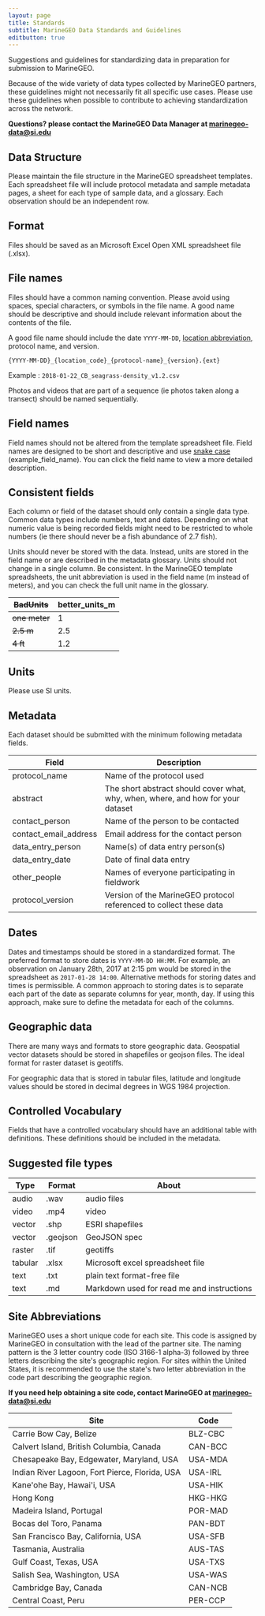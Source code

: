 ```yaml
---
layout: page
title: Standards
subtitle: MarineGEO Data Standards and Guidelines
editbutton: true
---
```

Suggestions and guidelines for standardizing data in preparation for submission to MarineGEO. 

Because of the wide variety of data types collected by MarineGEO partners, these guidelines might not necessarily fit all specific use cases. Please use these guidelines when possible to contribute to achieving standardization across the network.

**Questions? please contact the MarineGEO Data Manager at <marinegeo-data@si.edu>**

## Data Structure

Please maintain the file structure in the MarineGEO spreadsheet templates. Each spreadsheet file will include protocol metadata and sample metadata pages, a sheet for each type of sample data, and a glossary. Each observation should be an independent row.

## Format

Files should be saved as an Microsoft Excel Open XML spreadsheet file (.xlsx).

## File names

Files should have a common naming convention. Please avoid using spaces, special characters, or symbols in the file name. A good name should be descriptive and should include relevant information about the contents of the file.

A good file name should include the date `YYYY-MM-DD`, [location abbreviation](#site-abbreviations), protocol name, and version.

`{YYYY-MM-DD}_{location_code}_{protocol-name}_{version}.{ext}`

Example : `2018-01-22_CB_seagrass-density_v1.2.csv`

Photos and videos that are part of a sequence (ie photos taken along a transect) should be named sequentially.

## Field names

Field names should not be altered from the template spreadsheet file. Field names are designed to be short and descriptive and use <a href="https://en.wikipedia.org/wiki/Snake_case">snake case</a> (example_field_name). You can click the field name to view a more detailed description. 

## Consistent fields

Each column or field of the dataset should only contain a single data type. Common data types include numbers, text and dates. Depending on what numeric value is being recorded fields might need to be restricted to whole numbers (ie there should never be a fish abundance of 2.7 fish).

Units should never be stored with the data. Instead, units are stored in the field name or are described in the metadata glossary. Units should not change in a single column. Be consistent. In the MarineGEO template spreadsheets, the unit abbreviation is used in the field name (m instead of meters), and you can check the full unit name in the glossary. 

| ~~BadUnits~~ | better_units_m |
| --- | ------ |
| ~~one meter~~ | 1 |
| ~~2.5 m~~  | 2.5 |
| ~~4 ft~~ | 1.2 |

## Units

Please use SI units.

## Metadata

 Each dataset should be submitted with the minimum following metadata fields.

| Field         | Description           |
| ------------- | ------------- |
| protocol_name      | Name of the protocol used |
| abstract     | The short abstract should cover what, why, when, where, and how for your dataset       |
| contact_person | Name of the person to be contacted     |
| contact_email_address | Email address for the contact person   |
| data_entry_person | Name(s) of data entry person(s) |
| data_entry_date | Date of final data entry |
| other_people | Names of everyone participating in fieldwork |
| protocol_version | Version of the MarineGEO protocol referenced to collect these data |


## Dates

Dates and timestamps should be stored in a standardized format. The preferred format to store dates is `YYYY-MM-DD HH:MM`. For example, an observation on January 28th, 2017 at 2:15 pm would be stored in the spreadsheet as `2017-01-28 14:00`. Alternative methods for storing dates and times is permissible. A common approach to storing dates is to separate each part of the date as separate columns for year, month, day. If using this approach, make sure to define the metadata for each of the columns.


## Geographic data

There are many ways and formats to store geographic data. Geospatial vector datasets should be stored in shapefiles or geojson files. The ideal format for raster dataset is geotiffs.

For geographic data that is stored in tabular files, latitude and longitude values should be stored in decimal degrees in WGS 1984 projection.


## Controlled Vocabulary

Fields that have a controlled vocabulary should have an additional table with definitions. These definitions should be included in the metadata.


## Suggested file types

| Type | Format | About |
| ---- | ------ | ----- |
| audio | .wav  | audio files |
| video | .mp4  | video |
| vector | .shp | ESRI shapefiles |
| vector | .geojson | GeoJSON spec |
| raster | .tif | geotiffs |
| tabular | .xlsx | Microsoft excel spreadsheet file |
| text | .txt | plain text format-free file |
| text | .md | Markdown used for read me and instructions |


## Site Abbreviations

MarineGEO uses a short unique code for each site. This code is assigned by MarineGEO in consultation with the lead of the partner site. The naming pattern is the 3 letter country code (ISO 3166-1 alpha-3) followed by three letters describing the site's geographic region. For sites within the United States, it is recommended to use the state's two letter abbreviation in the code part describing the geographic region.

**If you need help obtaining a site code, contact MarineGEO at <marinegeo-data@si.edu>**

| Site | Code |
| ---- | ---- |
| Carrie Bow Cay, Belize | BLZ-CBC |
| Calvert Island, British Columbia, Canada  | CAN-BCC |
| Chesapeake Bay, Edgewater, Maryland, USA | USA-MDA |
| Indian River Lagoon, Fort Pierce, Florida, USA | USA-IRL |
| Kane'ohe Bay, Hawai'i, USA  | USA-HIK |
| Hong Kong| HKG-HKG |
| Madeira Island, Portugal | POR-MAD |
| Bocas del Toro, Panama | PAN-BDT |
| San Francisco Bay, California, USA | USA-SFB |
| Tasmania, Australia | AUS-TAS |
| Gulf Coast, Texas, USA | USA-TXS |
| Salish Sea, Washington, USA | USA-WAS |
| Cambridge Bay, Canada | CAN-NCB |
| Central Coast, Peru   | PER-CCP |
